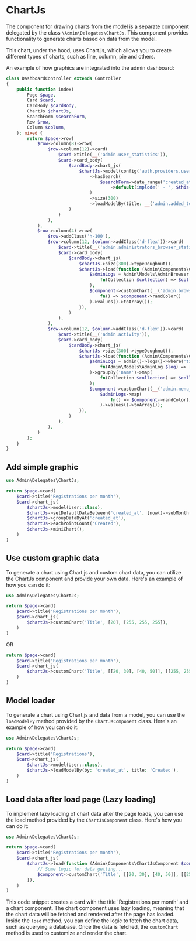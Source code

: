 # ChartJs

The component for drawing charts from the model is a separate component delegated by the class `\Admin\Delegates\ChartJs`.
This component provides functionality to generate charts based on data from the model.

This chart, under the hood, uses Chart.js, which allows you to create different types of charts, such as line, column, pie and others.

An example of how graphics are integrated into the admin dashboard:
```php
class DashboardController extends Controller
{
    public function index(
        Page $page,
        Card $card,
        CardBody $cardBody,
        ChartJs $chartJs,
        SearchForm $searchForm,
        Row $row,
        Column $column,
    ): mixed {
        return $page->row(
            $row->column(8)->row(
                $row->column(12)->card(
                    $card->title(__('admin.user_statistics')),
                    $card->card_body(
                        $cardBody->chart_js(
                            $chartJs->model(config('auth.providers.users.model'))
                                ->hasSearch(
                                    $searchForm->date_range('created_at', 'admin.created_at')
                                        ->default(implode(' - ', $this->defaultDateRange()))
                                )
                                ->size(300)
                                ->loadModelBy(title: __('admin.added_to_users')),
                        )
                    )
                ),
            ),
            $row->column(4)->row(
                $row->addClass('h-100'),
                $row->column(12, $column->addClass('d-flex'))->card(
                    $card->title(__('admin.administrators_browser_statistic')),
                    $card->card_body(
                        $cardBody->chart_js(
                            $chartJs->size(300)->typeDoughnut(),
                            $chartJs->load(function (Admin\Components\ChartJsComponent $component) {
                                $adminLogs = Admin\Models\AdminBrowser::all(['name'])->groupBy('name')->map(
                                    fn(Collection $collection) => $collection->count()
                                );
                                $component->customChart(__('admin.browser'), [$adminLogs->toArray()], $adminLogs->map(
                                    fn() => $component->randColor()
                                )->values()->toArray());
                            }),
                        )
                    ),
                ),
                $row->column(12, $column->addClass('d-flex'))->card(
                    $card->title(__('admin.activity')),
                    $card->card_body(
                        $cardBody->chart_js(
                            $chartJs->size(300)->typeDoughnut(),
                            $chartJs->load(function (Admin\Components\ChartJsComponent $component) {
                                $adminLogs = admin()->logs()->where('title', '!=', 'Loaded page')->get(['title'])->map(
                                    fn(Admin\Models\AdminLog $log) => ['name' => $log->title]
                                )->groupBy('name')->map(
                                    fn(Collection $collection) => $collection->count()
                                );
                                $component->customChart(__('admin.menu_action'), [$adminLogs->toArray()],
                                    $adminLogs->map(
                                        fn() => $component->randColor()
                                    )->values()->toArray());
                            }),
                        )
                    ),
                ),
            )
        );
    }
}
```

## Add simple graphic
```php
use Admin\Delegates\ChartJs;

return $page->card(
	$card->title('Registrations per month'),
	$card->chart_js(
		$chartJs->model(User::class),
		$chartJs->setDefaultDataBetween('created_at', [now()->subMonth(), now()]),
		$chartJs->groupDataByAt('created_at'),
		$chartJs->eachPointCount('Created'),
		$chartJs->miniChart(),
	)
)
```

## Use custom graphic data
To generate a chart using Chart.js and custom chart data, you can utilize the ChartJs component and provide your own data. Here's an example of how you can do it:
```php
use Admin\Delegates\ChartJs;

return $page->card(
	$card->title('Registrations per month'),
	$card->chart_js(
		$chartJs->customChart('Title', [20], [255, 255, 255]),
	)
)
```
OR
```php
return $page->card(
	$card->title('Registrations per month'),
	$card->chart_js(
		$chartJs->customChart('Title', [[20, 30], [40, 50]], [[255, 255, 255], [211, 211, 211]]),
	)
)
```

## Model loader
To generate a chart using Chart.js and data from a model, you can use the `loadModelBy` method provided by the `ChartJsComponent` class. Here's an example of how you can do it:
```php
use Admin\Delegates\ChartJs;

return $page->card(
    $card->title('Registrations'),
    $card->chart_js(
        $chartJs->model(User::class),
        $chartJs->loadModelBy(by: 'created_at', title: 'Created'),
    )
)
```

## Load data after load page (Lazy loading)
To implement lazy loading of chart data after the page loads, you can use the load method provided by the `ChartJsComponent` class. Here's how you can do it:
```php
use Admin\Delegates\ChartJs;

return $page->card(
	$card->title('Registrations per month'),
	$card->chart_js(
		$chartJs->load(function (Admin\Components\ChartJsComponent $component) {
			// Some logic for data getting...
			$component->customChart('Title', [[20, 30], [40, 50]], [[255, 255, 255], [211, 211, 211]]);
		}),
	)
)
```
This code snippet creates a card with the title 'Registrations per month' and a chart component. The chart component uses lazy loading, meaning that the chart data will be fetched and rendered after the page has loaded. Inside the `load` method, you can define the logic to fetch the chart data, such as querying a database. Once the data is fetched, the `customChart` method is used to customize and render the chart.
